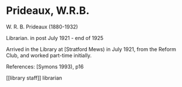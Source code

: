 # Prideaux, W.R.B.

W. R. B. Prideaux \(1880-1932\)

Librarian. in post July 1921 - end of 1925

Arrived in the Library at \[Stratford Mews\) in July 1921, from the Reform Club, and worked part-time initially.

References: \[Symons 1993\), p16

\[\[library staff\]\] librarian

